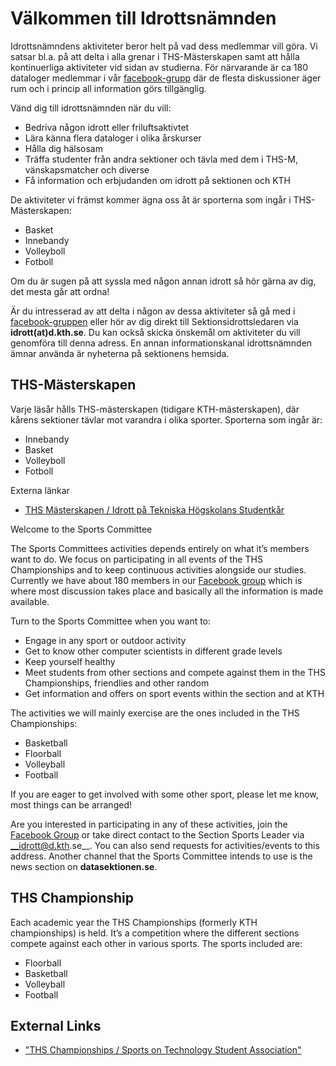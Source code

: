 # Välkommen till Idrottsnämnden

Idrottsnämndens aktiviteter beror helt på vad dess medlemmar vill göra. Vi satsar bl.a. på att delta i alla grenar i THS-Mästerskapen samt att hålla kontinuerliga aktiviteter vid sidan av studierna. För närvarande är ca 180 dataloger medlemmar i vår [facebook-grupp](https://www.facebook.com/groups/datafotboll/) där de flesta diskussioner äger rum och i princip all information görs tillgänglig.

Vänd dig till idrottsnämnden när du vill:

* Bedriva någon idrott eller friluftsaktivtet
* Lära känna flera dataloger i olika årskurser
* Hålla dig hälsosam
* Träffa studenter från andra sektioner och tävla med dem i THS-M, vänskapsmatcher och diverse
* Få information och erbjudanden om idrott på sektionen och KTH

De aktiviteter vi främst kommer ägna oss åt är sporterna som ingår i THS-Mästerskapen:

* Basket
* Innebandy
* Volleyboll
* Fotboll

Om du är sugen på att syssla med någon annan idrott så hör gärna av dig, det mesta går att ordna!

Är du intresserad av att delta i någon av dessa aktiviteter så gå med i [facebook-gruppen](https://www.facebook.com/groups/datafotboll/) eller hör av dig direkt till Sektionsidrottsledaren via __idrott(at)d.kth.se__. Du kan också skicka önskemål om aktiviteter du vill genomföra till denna adress. En annan informationskanal idrottsnämnden ämnar använda är nyheterna på sektionens hemsida.

## THS-Mästerskapen

Varje läsår hålls THS-mästerskapen (tidigare KTH-mästerskapen), där kårens sektioner tävlar mot varandra i olika sporter. Sporterna som ingår är:

* Innebandy
* Basket
* Volleyboll
* Fotboll

Externa länkar

* [THS Mästerskapen / Idrott på Tekniska Högskolans Studentkår](http://ths.kth.se/om-ths/idrott/)

Welcome to the Sports Committee

The Sports Committees activities depends entirely on what it’s members want to do. We focus on participating in all events of the THS Championships and to keep continuous activities alongside our studies. Currently we have about 180 members in our [Facebook group](https://www.facebook.com/groups/datafotboll/) which is where most discussion takes place and basically all the information is made available.

Turn to the Sports Committee when you want to:

* Engage in any sport or outdoor activity
* Get to know other computer scientists in different grade levels
* Keep yourself healthy
* Meet students from other sections and compete against them in the THS Championships, friendlies and other random
* Get information and offers on sport events within the section and at KTH

The activities we will mainly exercise are the ones included in the THS Championships:

* Basketball
* Floorball
* Volleyball
* Football

If you are eager to get involved with some other sport, please let me know, most things can be arranged!

Are you interested in participating in any of these activities, join the [Facebook Group](https://www.facebook.com/groups/datafotboll/) or take direct contact to the Section Sports Leader via __idrott@d.kth.se__. You can also send requests for activities/events to this address. Another channel that the Sports Committee intends to use is the news section on __datasektionen.se__.

## THS Championship

Each academic year the THS Championships (formerly KTH championships) is held. It’s a competition where the different sections compete against each other in various sports. The sports included are:

* Floorball
* Basketball
* Volleyball
* Football

## External Links

* ["THS Championships / Sports on Technology Student Association"]((http://ths.kth.se/om-ths/idrott/))
